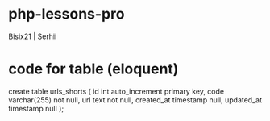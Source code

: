 # php-lessons-pro
Bisix21 | Serhii

# code for table (eloquent)

create table urls_shorts
(
id         int auto_increment
primary key,
code       varchar(255) not null,
url        text         not null,
created_at timestamp    null,
updated_at timestamp    null
);
